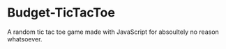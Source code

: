 # Budget-TicTacToe
A random tic tac toe game made with JavaScript for absoultely no reason whatsoever.
